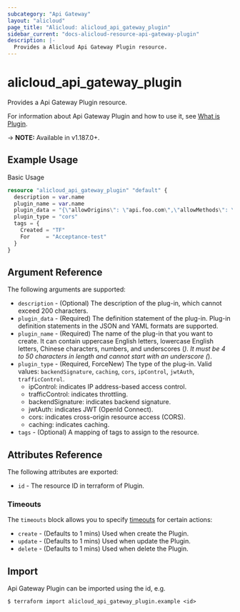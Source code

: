 ```yaml
---
subcategory: "Api Gateway"
layout: "alicloud"
page_title: "Alicloud: alicloud_api_gateway_plugin"
sidebar_current: "docs-alicloud-resource-api-gateway-plugin"
description: |-
  Provides a Alicloud Api Gateway Plugin resource.
---
```


# alicloud\_api\_gateway\_plugin

Provides a Api Gateway Plugin resource.

For information about Api Gateway Plugin and how to use it, see [What is Plugin](https://www.alibabacloud.com/help/en/api-gateway/latest/create-an-plugin).

-> **NOTE:** Available in v1.187.0+.

## Example Usage

Basic Usage

```terraform
resource "alicloud_api_gateway_plugin" "default" {
  description = var.name
  plugin_name = var.name
  plugin_data = "{\"allowOrigins\": \"api.foo.com\",\"allowMethods\": \"GET,POST,PUT,DELETE,HEAD,OPTIONS,PATCH\",\"allowHeaders\": \"Authorization,Accept,Accept-Ranges,Cache-Control,Range,Date,Content-Type,Content-Length,Content-MD5,User-Agent,X-Ca-Signature,X-Ca-Signature-Headers,X-Ca-Signature-Method,X-Ca-Key,X-Ca-Timestamp,X-Ca-Nonce,X-Ca-Stage,X-Ca-Request-Mode,x-ca-deviceid\",\"exposeHeaders\": \"Content-MD5,Server,Date,Latency,X-Ca-Request-Id,X-Ca-Error-Code,X-Ca-Error-Message\",\"maxAge\": 172800,\"allowCredentials\": true}"
  plugin_type = "cors"
  tags = {
    Created = "TF"
    For     = "Acceptance-test"
  }
}
```

## Argument Reference

The following arguments are supported:

* `description` - (Optional) The description of the plug-in, which cannot exceed 200 characters.
* `plugin_data` - (Required) The definition statement of the plug-in. Plug-in definition statements in the JSON and YAML formats are supported.
* `plugin_name` - (Required) The name of the plug-in that you want to create. It can contain uppercase English letters, lowercase English letters, Chinese characters, numbers, and underscores (_). It must be 4 to 50 characters in length and cannot start with an underscore (_).
* `plugin_type` - (Required, ForceNew) The type of the plug-in. Valid values: `backendSignature`, `caching`, `cors`, `ipControl`, `jwtAuth`, `trafficControl`.
  - ipControl: indicates IP address-based access control.
  - trafficControl: indicates throttling.
  - backendSignature: indicates backend signature.
  - jwtAuth: indicates JWT (OpenId Connect).
  - cors: indicates cross-origin resource access (CORS).
  - caching: indicates caching.
* `tags` - (Optional) A mapping of tags to assign to the resource.

## Attributes Reference

The following attributes are exported:

* `id` - The resource ID in terraform of Plugin.

### Timeouts

The `timeouts` block allows you to specify [timeouts](https://www.terraform.io/docs/configuration-0-11/resources.html#timeouts) for certain actions:

* `create` - (Defaults to 1 mins) Used when create the Plugin.
* `update` - (Defaults to 1 mins) Used when update the Plugin.
* `delete` - (Defaults to 1 mins) Used when delete the Plugin.


## Import

Api Gateway Plugin can be imported using the id, e.g.

```shell
$ terraform import alicloud_api_gateway_plugin.example <id>
```